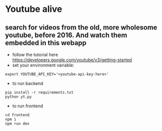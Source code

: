 # Youtube alive
## search for videos from the old, more wholesome youtube, before 2016.  And watch them embedded in this webapp

- follow the tutorial here https://developers.google.com/youtube/v3/getting-started
- set your environment variable:
```
export YOUTUBE_API_KEY='<youtube-api-key-here>'
```
- to run backend
```
pip install -r requirements.txt
python yt.py
```
- to run frontend
```
cd frontend
npm i
npm run dev
```
